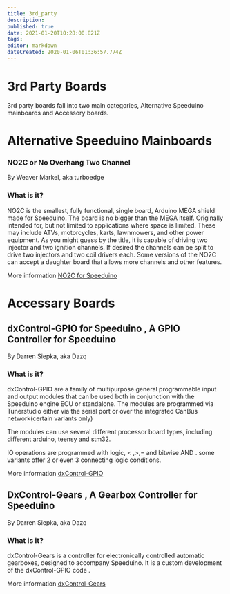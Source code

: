 ```yaml
---
title: 3rd_party
description: 
published: true
date: 2021-01-20T10:28:00.821Z
tags: 
editor: markdown
dateCreated: 2020-01-06T01:36:57.774Z
---
```


3rd Party Boards
================

3rd party boards fall into two main categories, Alternative Speeduino mainboards and Accessory boards.

Alternative Speeduino Mainboards
================================

### NO2C or No Overhang Two Channel

By Weaver Markel, aka turboedge

### What is it?

NO2C is the smallest, fully functional, single board, Arduino MEGA shield made for Speeduino. The board is no bigger than the MEGA itself. Originally intended for, but not limited to applications where space is limited. These may include ATVs, motorcycles, karts, lawnmowers, and other power equipment. As you might guess by the title, it is capable of driving two injector and two ignition channels. If desired the channels can be split to drive two injectors and two coil drivers each. Some versions of the NO2C can accept a daughter board that allows more channels and other features.

More information [NO2C for Speeduino](/en/NO2C_for_Speeduino "wikilink")

Accessary Boards
================

dxControl-GPIO for Speeduino , A GPIO Controller for Speeduino
--------------------------------------------------------------

By Darren Siepka, aka Dazq

### What is it?

dxControl-GPIO are a family of multipurpose general programmable input and output modules that can be used both in conjunction with the Speeduino engine ECU or standalone. The modules are programmed via Tunerstudio either via the serial port or over the integrated CanBus network(certain variants only)

The modules can use several different processor board types, including different arduino, teensy and stm32.

IO operations are programmed with logic, &lt; ,&gt;,= and bitwise AND . some variants offer 2 or even 3 connecting logic conditions.

More information [dxControl-GPIO](/en/DxControl-GPIO "wikilink")

DxControl-Gears , A Gearbox Controller for Speeduino
----------------------------------------------------

By Darren Siepka, aka Dazq

### What is it?

dxControl-Gears is a controller for electronically controlled automatic gearboxes, designed to accompany Speeduino. It is a custom development of the dxControl-GPIO code .

More information [dxControl-Gears](/en/dxControl-Gears "wikilink")